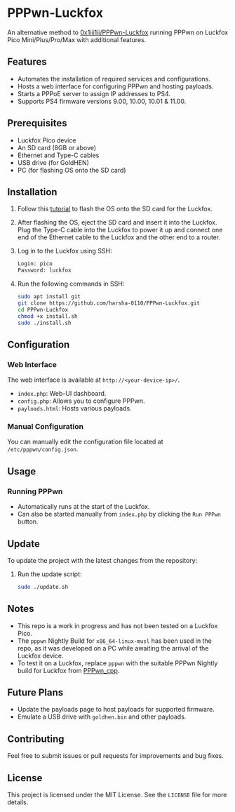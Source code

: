 # PPPwn-Luckfox

An alternative method to [0x1iii1ii/PPPwn-Luckfox](https://github.com/0x1iii1ii/PPPwn-Luckfox) running PPPwn on Luckfox Pico Mini/Plus/Pro/Max with additional features.

## Features

- Automates the installation of required services and configurations.
- Hosts a web interface for configuring PPPwn and hosting payloads.
- Starts a PPPoE server to assign IP addresses to PS4.
- Supports PS4 firmware versions 9.00, 10.00, 10.01 & 11.00.

## Prerequisites

- Luckfox Pico device
- An SD card (8GB or above)
- Ethernet and Type-C cables
- USB drive (for GoldHEN)
- PC (for flashing OS onto the SD card)

## Installation

1. Follow this [tutorial](https://wiki.luckfox.com/Luckfox-Pico/Luckfox-Pico-quick-start) to flash the OS onto the SD card for the Luckfox.

2. After flashing the OS, eject the SD card and insert it into the Luckfox. Plug the Type-C cable into the Luckfox to power it up and connect one end of the Ethernet cable to the Luckfox and the other end to a router.

3. Log in to the Luckfox using SSH:
    ```sh
    Login: pico
    Password: luckfox
    ```

4. Run the following commands in SSH:
   ```sh
   sudo apt install git
   git clone https://github.com/harsha-0110/PPPwn-Luckfox.git
   cd PPPwn-Luckfox
   chmod +x install.sh
   sudo ./install.sh
   ```

## Configuration

### Web Interface

The web interface is available at `http://<your-device-ip>/`.
- `index.php`: Web-UI dashboard.
- `config.php`: Allows you to configure PPPwn.
- `payloads.html`: Hosts various payloads.

### Manual Configuration

You can manually edit the configuration file located at `/etc/pppwn/config.json`.

## Usage

### Running PPPwn

- Automatically runs at the start of the Luckfox.
- Can also be started manually from `index.php` by clicking the `Run PPPwn` button.

## Update

To update the project with the latest changes from the repository:

1. Run the update script:
   ```sh
   sudo ./update.sh
   ```

## Notes
- This repo is a work in progress and has not been tested on a Luckfox Pico.
- The `pppwn` Nightly Build for `x86_64-linux-musl` has been used in the repo, as it was developed on a PC while awaiting the arrival of the Luckfox device.
- To test it on a Luckfox, replace `pppwn` with the suitable PPPwn Nightly build for Luckfox from [PPPwn_cpp](https://github.com/xfangfang/PPPwn_cpp).

## Future Plans
- Update the payloads page to host payloads for supported firmware.
- Emulate a USB drive with `goldhen.bin` and other payloads.

## Contributing

Feel free to submit issues or pull requests for improvements and bug fixes.

## License

This project is licensed under the MIT License. See the `LICENSE` file for more details.
